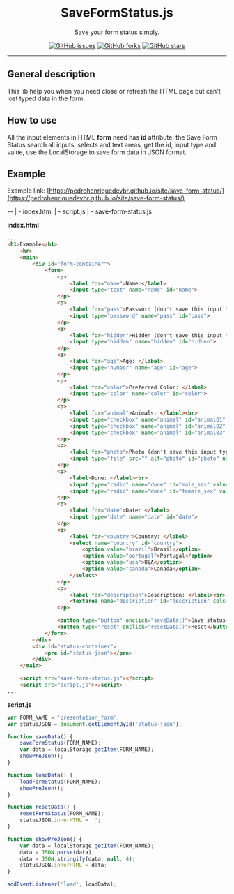 <h1 align="center">SaveFormStatus.js</h1>

<p align="center">
Save your form status simply.
</p>

<p align="center">
<a href="https://github.com/PedroHenriqueDevBR/save-form-status.js/issues"><img alt="GitHub issues" src="https://img.shields.io/github/issues/PedroHenriqueDevBR/save-form-status.js"></a>
<a href="https://github.com/PedroHenriqueDevBR/save-form-status.js/network"><img alt="GitHub forks" src="https://img.shields.io/github/forks/PedroHenriqueDevBR/save-form-status.js?style=flat-square"></a>
<a href="https://github.com/PedroHenriqueDevBR/save-form-status.js/stargazers"><img alt="GitHub stars" src="https://img.shields.io/github/stars/PedroHenriqueDevBR/save-form-status.js?style=flat-square"></a>
</p> 

<hr>

## General description

This lib help you when you need close or refresh the HTML page but can't lost typed data in the form.

## How to use

All the input elements in HTML **form** need has **id** attribute, the Save Form Status search all inputs, selects and text areas, get the id, input type and value, use the LocalStorage to save form data in JSON format.

## Example

Example link: [https://pedrohenriquedevbr.github.io/site/save-form-status/](https://pedrohenriquedevbr.github.io/site/save-form-status/)

--
 | - index.html
 | - script.js
 | - save-form-status.js
 

**index.html**
```html
...
<h1>Example</h1>
    <hr>
    <main>
        <div id="form-container">
            <form>
                <p>
                    <label for="name">Name:</label>
                    <input type="text" name="name" id="name">
                </p>
                <p>
                    <label for="pass">Password (don't save this input type):</label>
                    <input type="password" name="pass" id="pass">
                </p>
                <p>
                    <label for="hidden">Hidden (don't save this input type):</label>
                    <input type="hidden" name="hidden" id="hidden">
                </p>
                <p>
                    <label for="age">Age: </label>
                    <input type="number" name="age" id="age">
                </p>
                <p>
                    <label for="color">Preferred Color: </label>
                    <input type="color" name="color" id="color">
                </p>
                <p>
                    <label for="animal">Animals: </label><br>
                    <input type="checkbox" name="animal" id="animal01" value="Dog">Dog<br>
                    <input type="checkbox" name="animal" id="animal02" value="Cat">Cat<br>
                    <input type="checkbox" name="animal" id="animal03" value="Ramster">Ramster<br>
                </p>
                <p>
                    <label for="photo">Photo (don't save this input type): </label>
                    <input type="file" src="" alt="photo" id="photo" name="photo">
                </p>
                <p>
                    <label>Done: </label><br>
                    <input type="radio" name="done" id="male_sex" value="Yes">Yes<br>
                    <input type="radio" name="done" id="female_sex" value="No">No<br>
                </p>
                <p>
                    <label for="date">Date: </label>
                    <input type="date" name="date" id="date">
                </p>
                <p>
                    <label for="country">Country: </label>
                    <select name="country" id="country">
                        <option value="brazil">Brasil</option>
                        <option value="portugal">Portugal</option>
                        <option value="usa">USA</option>
                        <option value="canada">Canada</option>
                    </select>
                </p>
                <p>
                    <label for="description">Description: </label><br>
                    <textarea name="description" id="description" cols="30" rows="10"></textarea>
                </p>

                <button type="button" onclick="saveData()">Save status</button>
                <button type="reset" onclick="resetData()">Reset</button>
            </form>
        </div>
        <div id="status-container">
            <pre id="status-json"></pre>
        </div>
    </main>

    <script src="save-form-status.js"></script>
    <script src="script.js"></script>
...
```

**script.js**
```javascript
var FORM_NAME = 'presentation_form';
var statusJSON = document.getElementById('status-json');

function saveData() {
    saveFormStatus(FORM_NAME);
    var data = localStorage.getItem(FORM_NAME);
    showPreJson();
}

function loadData() {
    loadFormStatus(FORM_NAME);
    showPreJson();
}

function resetData() {
    resetFormStatus(FORM_NAME);
    statusJSON.innerHTML = '';
}

function showPreJson() {
    var data = localStorage.getItem(FORM_NAME);
    data = JSON.parse(data);
    data = JSON.stringify(data, null, 4);
    statusJSON.innerHTML = data;
}

addEventListener('load', loadData);
```
